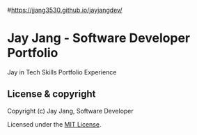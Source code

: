 #https://jjang3530.github.io/jayjangdev/

# Jay Jang - Software Developer Portfolio
Jay in Tech
Skills
Portfolio
Experience

## License & copyright

Copyright (c) Jay Jang, Software Developer

Licensed under the [MIT License](LICENSE).
